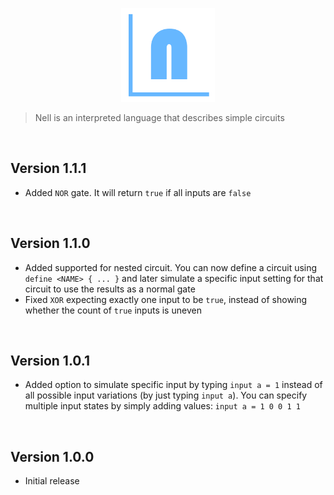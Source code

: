 <p align="center">
    <img src="images/logo.png" alt="logo" title="logo" width="150" height="150" />
</p>

> Nell is an interpreted language that describes simple circuits

<br>

## Version 1.1.1

- Added `NOR` gate. It will return `true` if all inputs are `false`

<br>

## Version 1.1.0

- Added supported for nested circuit. You can now define a circuit using `define <NAME> { ... }` and later simulate a specific input setting for that circuit to use the results as a normal gate
- Fixed `XOR` expecting exactly one input to be `true`, instead of showing whether the count of `true` inputs is uneven

<br>

## Version 1.0.1

- Added option to simulate specific input by typing `input a = 1` instead of all possible input variations (by just typing `input a`). You can specify multiple input states by simply adding values: `input a = 1 0 0 1 1`

<br>

## Version 1.0.0

- Initial release
